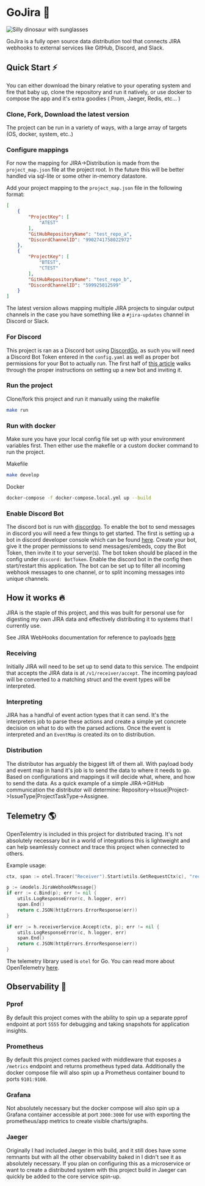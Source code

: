 # GoJira 🦖

![Silly dinosaur with sunglasses](https://preview.redd.it/5j0lfvzx8c861.jpg?width=640&crop=smart&auto=webp&s=6a0c5951ed2da6166d7a8a1d53269d7d3d8ad039)

GoJira is a fully open source data distribution tool that connects JIRA webhooks to external services like GitHub, Discord, and Slack.

## Quick Start ⚡

You can either download the binary relative to your operating system and fire that baby up, clone the repository and run it natively, or use docker to compose the app and it's extra goodies ( Prom, Jaeger, Redis, etc... )

### Clone, Fork, Download the latest version

The project can be run in a variety of ways, with a large array of targets (OS, docker, system, etc..)

### Configure mappings

For now the mapping for JIRA->Distribution is made from the `project_map.json` file at the project root. In the future this will be better handled via sql-lite or some other in-memory datastore.

Add your project mapping to the `project_map.json` file in the following format:
```json
[
    {
        "ProjectKey": [
            "ATEST"
        ],
        "GitHubRepositoryName": "test_repo_a",
        "DiscordChannelID": "9902741758022972"
    },
    {
        "ProjectKey": [
            "BTEST",
            "CTEST"
        ],
        "GitHubRepositoryName": "test_repo_b",
        "DiscordChannelID": "599925012599"
    }
]
```

The latest version allows mapping multiple JIRA projects to singular output channels in the case you have something like a `#jira-updates` channel in Discord or Slack.

### For Discord

This project is ran as a Discord bot using [DiscordGo](https://github.com/bwmarrin/discordgo), as such you will need a Discord Bot Token entered in the `config.yaml` as well as proper bot permissions for your Bot to actually run.
The first half of [this article](https://0x2142.com/how-to-discordgo-bot/) walks through the proper instructions on setting up a new bot and inviting it.

### Run the project

Clone/fork this project and run it manually using the makefile

```bash
make run
```

### Run with docker

Make sure you have your local config file set up with your environment variables first. Then either use the makefile or a custom docker command to run the project.

Makefile
```bash
make develop
```

Docker
```bash
docker-compose -f docker-compose.local.yml up --build
```

### Enable Discord Bot

The discord bot is run with [discordgo](https://github.com/bwmarrin/discordgo). To enable the bot to send messages in discord you will need a few things to get started. The first is setting up a bot in discord developer console which can be found [here](https://discord.com/developers). Create your bot, give it the proper permissions to send messages/embeds, copy the Bot Token, then invite it to your server(s). The bot token should be placed in the config under `discord: BotToken`. Enable the discord bot in the config then start/restart this application. The bot can be set up to filter all incoming webhook messages to one channel, or to split incoming messages into unique channels. 

## How it works 🔥

JIRA is the staple of this project, and this was built for personal use for digesting my own JIRA data and effectively distributing it to systems that I currently use.

See JIRA WebHooks documentation for reference to payloads [here](https://developer.atlassian.com/server/jira/platform/webhooks/)

### Receiving

Initially JIRA will need to be set up to send data to this service. The endpoint that accepts the JIRA data is at `/v1/receiver/accept`. The incoming payload will be converted to a matching struct and the event types will be interpreted.

### Interpreting

JIRA has a handful of event action types that it can send. It's the interpreters job to parse these actions and create a simple yet concrete decision on what to do with the parsed actions. Once the event is interpreted and an `EventMap` is created its on to distribution.

### Distribution

The distributor has arguably the biggest lift of them all. With payload body and event map in hand it's job is to send the data to where it needs to go. Based on configurations and mappings it will decide what, where, and how to send the data. As a quick example of a simple JIRA->GitHub communication the distributor will determine: Repository->Issue|Project->IssueType|ProjectTaskType->Assignee.

## Telemetry 🌎

OpenTelemtry is included in this project for distributed tracing. It's not absolutely necessary but in a world of integrations this is lightweight and can help seamlessly connect and trace this project when connected to others.

Example usage:
```go
ctx, span := otel.Tracer("Receiver").Start(utils.GetRequestCtx(c), "receiverHandlers.Accept")

p := &models.JiraWebhookMessage{}
if err := c.Bind(p); err != nil {
    utils.LogResponseError(c, h.logger, err)
    span.End()
    return c.JSON(httpErrors.ErrorResponse(err))
}

if err := h.receiverService.Accept(ctx, p); err != nil {
    utils.LogResponseError(c, h.logger, err)
    span.End()
    return c.JSON(httpErrors.ErrorResponse(err))
}
```

The telemetry library used is `otel` for Go. You can read more about OpenTelemetry [here](https://opentelemetry.io/docs/what-is-opentelemetry/).

## Observability 🔎

### Pprof
By default this project comes with the ability to spin up a separate pprof endpoint at port `5555` for debugging and taking snapshots for application insights.

### Prometheus
By default this project comes packed with middleware that exposes a `/metrics` endpoint and returns prometheus typed data. Additionally the docker compose file will also spin up a Prometheus container bound to ports `9101:9100`.

### Grafana
Not absolutely necessary but the docker compose will also spin up a Grafana container accessible at port `3000:3000` for use with exporting the prometheus/app metrics to create visible charts/graphs.

### Jaeger
Originally I had included Jaeger in this build, and it still does have some remnants but with all the other observability baked in I didn't see it as absolutely necessary. If you plan on configuring this as a microservice or want to create a distributed system with this project build in Jaeger can quickly be added to the core service spin-up.


